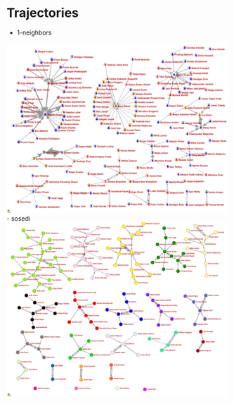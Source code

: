 # Trajectories

- 1-neighbors
 <img src="https://raw.githubusercontent.com/bavla/TQ/master/trajectories/1neighbors.svg?sanitize=true">
- sosedi
 <img src="https://raw.githubusercontent.com/bavla/TQ/master/trajectories/sosedi.svg?sanitize=true">
